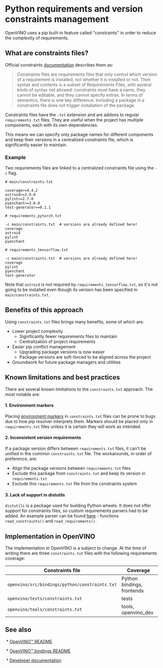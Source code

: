 # Python requirements and version constraints management

OpenVINO uses a pip built-in feature called "constraints" in order to reduce the complexity of requirements. 

## What are constraints files?

Official constraints [documentation](https://pip.pypa.io/en/stable/user_guide/#constraints-files) describes them as:
> Constraints files are requirements files that only control which version of a requirement is installed, not whether it is installed or not. Their syntax and contents is a subset of Requirements Files, with several kinds of syntax not allowed: constraints must have a name, they cannot be editable, and they cannot specify extras. In terms of semantics, there is one key difference: Including a package in a constraints file does not trigger installation of the package.

Constraints files have the `.txt` extension and are addons to regular `requirements.txt` files. They are useful when the project has multiple components, each with its own dependencies.

This means we can specify only package names for different components and keep their versions in a centralized constraints file, which is significantly easier to maintain. 


### Example
Two requirements files are linked to a centralized constraints file using the `-c` flag.

```text
# main/constraints.txt

coverage>=4.4.2
astroid>=2.9.0
pylint>=2.7.0
pyenchant>=3.0.0
test-generator==0.1.1
```

```text
# requirements_pytorch.txt

-c main/constraints.txt  # versions are already defined here!
coverage
astroid
pylint
pyenchant
```

```text
# requirements_tensorflow.txt

-c main/constraints.txt  # versions are already defined here!
coverage
pylint
pyenchant
test-generator
```

Note that `astroid` is not required by `requirements_tensorflow.txt`, so it's not going to be installed even though its version has been specified in `main/constraints.txt`.

## Benefits of this approach

Using `constraints.txt` files brings many benefits, some of which are:
- Lower project complexity
    - Significantly fewer requirements files to maintain
    - Centralization of project requirements
- Easier pip conflict management
    - Upgrading package versions is now easier
    - Package versions are soft-forced to be aligned across the project
- Groundwork for future package managers and utilities

## Known limitations and best practices

There are several known limitations to the `constraints.txt` approach. The most notable are:

#### 1. Environment markers
Placing [environment markers](https://peps.python.org/pep-0508/) in `constraints.txt` files can be prone to bugs due to how pip resolver interprets them. Markers should be placed only in `requirements.txt` files unless it is certain they will work as intended.

#### 2. Inconsistent version requirements
If a package version differs between `requirements.txt` files, it can't be unified in the common `constraints.txt` file. The workarounds, in order of preference, are:
- Align the package versions between `requirements.txt` files
- Exclude this package from `constraints.txt` and keep its version in `requirements.txt`
- Exclude this `requirements.txt` file from the constraints system

#### 3. Lack of support in distutils
`distutils` is a package used for building Python wheels. It does not offer support for constraints files, so custom requirements parsers had to be added. An example parser can be found [here](https://github.com/openvinotoolkit/openvino/blob/master/tools/mo/setup.py) - functions `read_constraints()` and `read_requirements()`.

## Implementation in OpenVINO
The implementation in OpenVINO is a subject to change. At the time of writing there are three `constraints.txt` files with the following requirements coverage:

|Constraints file                               |Coverage                   |
|-----------------------------------------------|---------------------------|
|`openvino/src/bindings/python/constraints.txt` |Python bindings, frontends |
|`openvino/tests/constraints.txt`               |tests                      |
|`openvino/tools/constraints.txt`               |tools, openvino_dev        |

## See also

 * [OpenVINO™ README](../../../../README.md)

 * [OpenVINO™ bindings README](../../README.md)

 * [Developer documentation](../../../../docs/dev/index.md)
